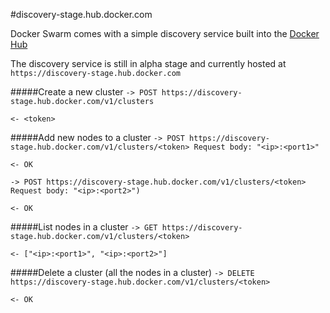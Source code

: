 #discovery-stage.hub.docker.com

Docker Swarm comes with a simple discovery service built into the [Docker Hub](http://hub.docker.com)

The discovery service is still in alpha stage and currently hosted at `https://discovery-stage.hub.docker.com`

#####Create a new cluster
`-> POST https://discovery-stage.hub.docker.com/v1/clusters`

`<- <token>`

#####Add new nodes to a cluster
`-> POST https://discovery-stage.hub.docker.com/v1/clusters/<token> Request body: "<ip>:<port1>"`

`<- OK`

`-> POST https://discovery-stage.hub.docker.com/v1/clusters/<token> Request body: "<ip>:<port2>")`

`<- OK`


#####List nodes in a cluster
`-> GET https://discovery-stage.hub.docker.com/v1/clusters/<token>`

`<- ["<ip>:<port1>", "<ip>:<port2>"]`


#####Delete a cluster (all the nodes in a cluster)
`-> DELETE https://discovery-stage.hub.docker.com/v1/clusters/<token>`

`<- OK`
